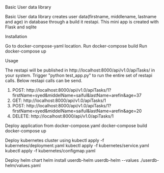 Basic User data library

Basic User data library creates user data(firstname, middlename, lastname and age) in database through a build it restapi.
This mini app is created with Flask and sqlite

Installation

Go to docker-compose-yaml location.
Run docker-compose build
Run docker-compose up

Usage

The restapi will be published in http://localhost:8000/api/v1.0/apiTasks/ in your system.
Trigger "python test_app.py" to run the entire set of restapi calls.
Below restapi calls can be send.
1. POST: http://localhost:8000/api/v1.0/apiTasks/1?firstName=syed&middelName=saiful&lastName=arefin&age=37
2. GET: http://localhost:8000/api/v1.0/apiTasks/1
3. POST: http://localhost:8000/api/v1.0/apiTasks/1?firstName=syed&middelName=saiful&lastName=arefin&age=20
4. DELETE: http://localhost:8000/api/v1.0/apiTasks/1

Deploy application from docker-compose.yaml
    docker-compose build
    docker-compose up

Deploy kubernetes cluster using
    kubectl apply -f kubernetes/deployment.yaml
    kubectl apply -f kubernetes/service.yaml
    kubectl apply -f kubernetes/configmap.yaml

Deploy helm chart
helm install userdb-helm userdb-helm --values ./userdb-helm/values.yaml
